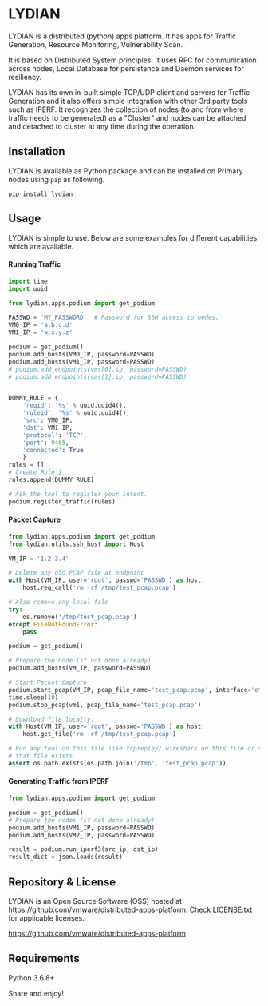 
# LYDIAN

LYDIAN is a distributed (python) apps platform. It has apps for Traffic Generation, Resource Monitoring, Vulnerability Scan.

It is based on Distributed System principles. It uses RPC for communication across nodes, Local Database for persistence and Daemon services for resiliency.

LYDIAN has its own in-built simple TCP/UDP client and servers for Traffic Generation and it also offers simple integration with other 3rd party tools such as IPERF. It recognizes the collection of nodes (to and from where traffic needs to be generated) as a "Cluster" and nodes can be attached and detached to cluster at any time during the operation.

Installation
------------

LYDIAN is available as Python package and can be installed on Primary nodes using `pip` as following.

```
pip install lydian
```


Usage
------------

LYDIAN is simple to use. Below are some examples for different capabilities which are available.

####  Running Traffic

```python
import time
import uuid

from lydian.apps.podium import get_podium

PASSWD = 'MY_PASSWORD'  # Password for SSH access to nodes.
VM0_IP = 'a.b.c.d'
VM1_IP = 'w.x.y.z'

podium = get_podium()
podium.add_hosts(VM0_IP, password=PASSWD)
podium.add_hosts(VM1_IP, password=PASSWD)
# podium.add_endpoints(vms[0].ip, password=PASSWD)
# podium.add_endpoints(vms[1].ip, password=PASSWD)


DUMMY_RULE = {
    'reqid': '%s' % uuid.uuid4(),
    'ruleid': '%s' % uuid.uuid4(),
    'src': VM0_IP,
    'dst': VM1_IP,
    'protocol': 'TCP',
    'port': 9465,
    'connected': True
    }
rules = []
# Create Rule 1
rules.append(DUMMY_RULE)

# Ask the tool to register your intent.
podium.register_traffic(rules)

```

####  Packet Capture

```python
from lydian.apps.podium import get_podium
from lydian.utils.ssh_host import Host

VM_IP = '1.2.3.4'

# Delete any old PCAP file at endpoint
with Host(VM_IP, user='root', passwd='PASSWD') as host:
    host.req_call('rm -rf /tmp/test_pcap.pcap')

# Also remove any local file
try:
    os.remove('/tmp/test_pcap.pcap')
except FileNotFoundError:
    pass

podium = get_podium()

# Prepare the node (if not done already)
podium.add_hosts(VM_IP, password=PASSWD)

# Start Packet Capture
podium.start_pcap(VM_IP, pcap_file_name='test_pcap.pcap', interface='eth0')
time.sleep(10)
podium.stop_pcap(vm1, pcap_file_name='test_pcap.pcap')

# Download file locally.
with Host(VM_IP, user='root', passwd='PASSWD') as host:
    host.get_file('rm -rf /tmp/test_pcap.pcap')

# Run any tool on this file like tcpreplay/ wireshark on this file or simply check
# that file exists.
assert os.path.exists(os.path.join('/tmp', 'test_pcap.pcap'))

```
####  Generating Traffic from IPERF

```python
from lydian.apps.podium import get_podium

podium = get_podium()
# Prepare the nodes (if not done already)
podium.add_hosts(VM1_IP, password=PASSWD)
podium.add_hosts(VM2_IP, password=PASSWD)

result = podium.run_iperf3(src_ip, dst_ip)
result_dict = json.loads(result)
```

Repository & License
------------
LYDIAN is an Open Source Software (OSS) hosted at https://github.com/vmware/distributed-apps-platform. Check LICENSE.txt for applicable licenses.

https://github.com/vmware/distributed-apps-platform

Requirements
------------
Python 3.6.8+

Share and enjoy!
